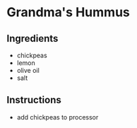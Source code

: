 # Grandma's Hummus

## Ingredients
* chickpeas
* lemon
* olive oil
* salt
## Instructions
* add chickpeas to processor
